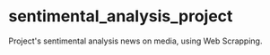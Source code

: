 # sentimental_analysis_project

Project's sentimental analysis news on media, using Web Scrapping. 
